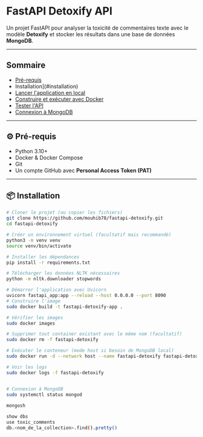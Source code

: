 #  FastAPI Detoxify API

Un projet FastAPI pour analyser la toxicité de commentaires texte avec le modèle **Detoxify** et stocker les résultats dans une base de données **MongoDB**.

---

##  **Sommaire**

- [Pré-requis](#pré-requis)
- Installation](#installation)
- [Lancer l'application en local](#lancer-lapplication-en-local)
- [Construire et exécuter avec Docker](#construire-et-exécuter-avec-docker)
- [Tester l'API](#tester-lapi)
- [Connexion à MongoDB](#connexion-à-mongodb)

---

## ⚙️ **Pré-requis**

- Python 3.10+
- Docker & Docker Compose
- Git
- Un compte GitHub avec **Personal Access Token (PAT)**

---

## 📦 **Installation**

```bash
# Cloner le projet (ou copier les fichiers)
git clone https://github.com/mouhib78/fastapi-detoxify.git
cd fastapi-detoxify

# Créer un environnement virtuel (facultatif mais recommandé)
python3 -m venv venv
source venv/bin/activate

# Installer les dépendances
pip install -r requirements.txt

# Télécharger les données NLTK nécessaires
python -m nltk.downloader stopwords

# Démarrer l'application avec Uvicorn
uvicorn fastapi_app:app --reload --host 0.0.0.0 --port 8090
# Construire l'image
sudo docker build -t fastapi-detoxify-app .

# Vérifier les images
sudo docker images

# Supprimer tout container existant avec le même nom (facultatif)
sudo docker rm -f fastapi-detoxify

# Exécuter le conteneur (mode host si besoin de MongoDB local)
sudo docker run -d --network host --name fastapi-detoxify fastapi-detoxify-app

# Voir les logs
sudo docker logs -f fastapi-detoxify


# Connexion à MongoDB
sudo systemctl status mongod
 
mongosh

show dbs
use toxic_comments
db.<nom_de_la_collection>.find().pretty()

